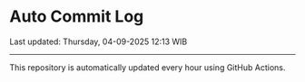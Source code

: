 # Auto Commit Log

Last updated: Thursday, 04-09-2025 12:13 WIB

---

This repository is automatically updated every hour using GitHub Actions.
